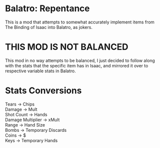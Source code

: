 # Balatro: Repentance
This is a mod that attempts to somewhat accurately implement items from The Binding of Isaac into Balatro, as jokers.

# THIS MOD IS NOT BALANCED
This mod in no way attempts to be balanced, I just decided to follow along with the stats that the specific item has in Isaac, and mirrored it over to respective variable stats in Balatro.

# Stats Conversions

Tears -> Chips <br/>
Damage -> Mult <br/>
Shot Count -> Hands <br/>
Damage Multiplier -> xMult <br/>
Range -> Hand Size <br/>
Bombs -> Temporary Discards <br/>
Coins -> $ <br/>
Keys -> Temporary Hands
